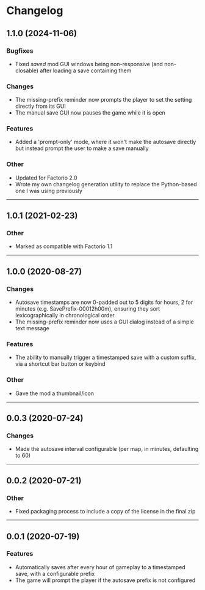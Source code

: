 # Changelog

## 1.1.0 (2024-11-06)

### Bugfixes

- Fixed *saved* mod GUI windows being non-responsive (and non-closable) after loading a save containing them

### Changes

- The missing-prefix reminder now prompts the player to set the setting directly from its GUI
- The manual save GUI now pauses the game while it is open

### Features

- Added a 'prompt-only' mode, where it won't make the autosave directly but instead prompt the user to make a save manually

### Other

- Updated for Factorio 2.0
- Wrote my own changelog generation utility to replace the Python-based one I was using previously

---

## 1.0.1 (2021-02-23)

### Other

- Marked as compatible with Factorio 1.1

---

## 1.0.0 (2020-08-27)

### Changes

- Autosave timestamps are now 0-padded out to 5 digits for hours, 2 for minutes (e.g. SavePrefix-00012h00m), ensuring they sort lexicographically in chronological order
- The missing-prefix reminder now uses a GUI dialog instead of a simple text message

### Features

- The ability to manually trigger a timestamped save with a custom suffix, via a shortcut bar button or keybind

### Other

- Gave the mod a thumbnail/icon

---

## 0.0.3 (2020-07-24)

### Changes

- Made the autosave interval configurable (per map, in minutes, defaulting to 60)

---

## 0.0.2 (2020-07-21)

### Other

- Fixed packaging process to include a copy of the license in the final zip

---

## 0.0.1 (2020-07-19)

### Features

- Automatically saves after every hour of gameplay to a timestamped save, with a configurable prefix
- The game will prompt the player if the autosave prefix is not configured
